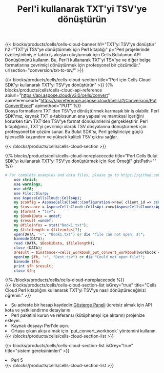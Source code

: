 ﻿---
title:  Perl'i kullanarak TXT'yi TSV'ye dönüştürün
description:  TXT formatındaki bir dosyayı TSV formatındaki bir dosyaya dönüştürmek için Perl için Aspose.Cells Cloud SDK'yı kullanma.
kwords: Excel, Convert TXT to TSV, REST, Perl
howto: How to convert TXT to TSV using Aspose.Cells Cloud Perl library.
---
{{< blocks/products/cells/cells-cloud-banner h1="TXT\'yi TSV\'ye dönüştür" h2="TXT\'yi TSV\'ye dönüştürmek için Perl kitaplığı" p="Perl projelerinde özelleştirilmiş e-tablo iş akışları oluşturmak için Cells Bulutunun API Dönüşümünü kullanın. Bu, Perl\'i kullanarak TXT\'yi TSV\'ye ve diğer belge formatlarına çevrimiçi dönüştürmek için profesyonel bir çözümdür." urlsection="conversion/txt-to-tsv/" >}}

{{< blocks/products/cells/cells-cloud-section title="Perl için Cells Cloud SDK\'yı kullanarak TXT\'yi TSV\'ye dönüştürün" >}}
{{% blocks/products/cells/cells-cloud-api-reference apiurl="https://api.aspose.cloud/v3.0/cells/convert" apireferenceurl="https://apireference.aspose.cloud/cells/#/Conversion/PutConvertExcel" apimethod="PUT" %}}
<br/>
Dosya formatlarını TXT'den TSV'ye dönüştürmek karmaşık bir iş olabilir. Perl SDK'mız, kaynak TXT e-tablosunun ana yapısal ve mantıksal içeriğini korurken tüm TXT'den TSV'ye format dönüşümlerini gerçekleştirir. Perl kitaplığımız, TXT'yi çevrimiçi olarak TSV dosyalarına dönüştürmek için profesyonel bir çözüm sunar. Bu Bulut SDK'sı, Perl geliştiriciye güçlü işlevsellik kazandırır ve yüksek kaliteli TSV çıktısı sağlar.

{{< /blocks/products/cells/cells-cloud-section >}}

{{% blocks/products/cells/cells-cloud-noreplacecode title="Perl Cells Bulut SDK\'yı kullanarak TXT\'yi TSV\'ye dönüştürmek için Kod Örneği" gistPath="" %}}
 
```perl
# For complete examples and data files, please go to https://github.com/aspose-cells-cloud/aspose-cells-cloud-perl/
    use strict;
    use warnings;
    use utf8; 
    use File::Slurp;
    use AsposeCellsCloud::CellsApi;
    my $config = AsposeCellsCloud::Configuration->new( client_id => $ENV{'ProductClientId'}, client_secret => $ENV{'ProductClientSecret'});
    my $instance = AsposeCellsCloud::CellsApi->new(AsposeCellsCloud::ApiClient->new( $config));
    my $format = "tsv";
    my $Book1Data = undef;
    my $result =undef;
    my @fileinfos = stat("Book1.txt");
    my $filelength = $fileinfos[7];
    open(DATA, '<', "Book1.txt") or die "file can not open, $!";
    binmode(DATA);
    read (DATA, $Book1Data, $filelength);
    close (DATA); 
    $result = $instance->cells_workbook_put_convert_workbook(workbook => $Book1Data, format => $format);
    open(my $fh, '>', "Dest.tsv") or die "Could not open file!";
    binmode $fh;
    print $fh $result;
    close $fh;
```
 
{{% /blocks/products/cells/cells-cloud-noreplacecode %}}
<br/>
{{< blocks/products/cells/cells-cloud-section-list isGrey="true" title="Cells Cloud Perl kitaplığını kullanarak TXT\'yi TSV\'ye nasıl dönüştüreceğinizi öğrenin." >}}
<li> Şu adreste bir hesap kaydedin:<a href="https://dashboard.aspose.cloud/">Gösterge Paneli</a> ücretsiz almak için API kota ve yetkilendirme detaylarını</li>
<li>Perl paketini kurun ve referansı (kütüphaneyi içe aktarın) projenize ekleyin.</li>
<li>Kaynak dosyayı Perl'de açın.</li>
<li>Ortaya çıkan akışı almak için `put_convert_workbook` yöntemini kullanın.</li>
{{< /blocks/products/cells/cells-cloud-section-list >}}

{{< blocks/products/cells/cells-cloud-section-list isGrey="true" title="sistem gereksinimleri" >}}
<li>Perl 5</li>
{{< /blocks/products/cells/cells-cloud-section-list >}}
